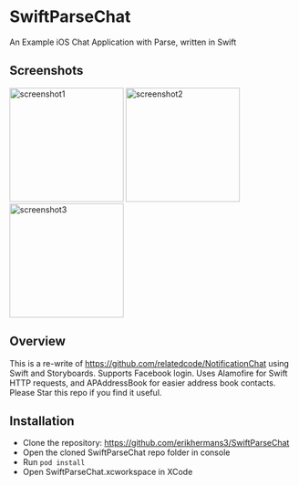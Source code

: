 # SwiftParseChat
An Example iOS Chat Application with Parse, written in Swift

## Screenshots
<img src="./Screenshots/screenshot1.png" alt="screenshot1" width="200" />
<img src="./Screenshots/screenshot2.png" alt="screenshot2" width="200" />
<img src="./Screenshots/screenshot3.png" alt="screenshot3" width="200" />

## Overview
This is a re-write of https://github.com/relatedcode/NotificationChat using Swift and Storyboards. Supports Facebook login.
Uses Alamofire for Swift HTTP requests, and APAddressBook for easier address book contacts. Please Star this repo if you find it useful.

## Installation
- Clone the repository: https://github.com/erikhermans3/SwiftParseChat
- Open the cloned SwiftParseChat repo folder in console
- Run `pod install`
- Open SwiftParseChat.xcworkspace in XCode
